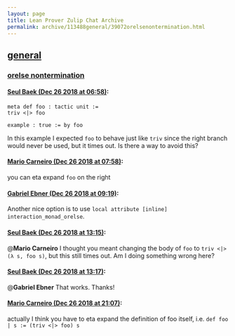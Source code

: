 ```yaml
---
layout: page
title: Lean Prover Zulip Chat Archive 
permalink: archive/113488general/39072orelsenontermination.html
---
```


## [general](index.html)
### [orelse nontermination](39072orelsenontermination.html)

#### [Seul Baek (Dec 26 2018 at 06:58)](https://leanprover.zulipchat.com/#narrow/stream/113488-general/topic/orelse%20nontermination/near/152538868):
```
meta def foo : tactic unit :=
triv <|> foo

example : true := by foo
```
In this example I expected `foo` to behave just like `triv` since the right branch would never be used, but it times out. Is there a way to avoid this?

#### [Mario Carneiro (Dec 26 2018 at 07:58)](https://leanprover.zulipchat.com/#narrow/stream/113488-general/topic/orelse%20nontermination/near/152540454):
you can eta expand `foo` on the right

#### [Gabriel Ebner (Dec 26 2018 at 09:19)](https://leanprover.zulipchat.com/#narrow/stream/113488-general/topic/orelse%20nontermination/near/152542912):
Another nice option is to use `local attribute [inline] interaction_monad_orelse`.

#### [Seul Baek (Dec 26 2018 at 13:15)](https://leanprover.zulipchat.com/#narrow/stream/113488-general/topic/orelse%20nontermination/near/152550157):
@**Mario Carneiro**  I thought you meant changing the body of `foo` to `triv <|> (λ s, foo s)`, but this still times out. Am I doing something wrong here?

#### [Seul Baek (Dec 26 2018 at 13:17)](https://leanprover.zulipchat.com/#narrow/stream/113488-general/topic/orelse%20nontermination/near/152550222):
@**Gabriel Ebner**  That works. Thanks!

#### [Mario Carneiro (Dec 26 2018 at 21:07)](https://leanprover.zulipchat.com/#narrow/stream/113488-general/topic/orelse%20nontermination/near/152569135):
actually I think you have to eta expand the definition of foo itself, i.e. `def foo | s := (triv <|> foo) s`

